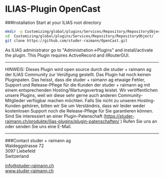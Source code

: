 # ILIAS-Plugin OpenCast



###Installation
Start at your ILIAS root directory
```bash
mkdir -p Customizing/global/plugins/Services/Repository/RepositoryObject/ 
cd  Customizing/global/plugins/Services/Repository/RepositoryObject/ 
git clone https://github.com/studer-raimann/OpenCast.git  
```
As ILIAS administrator go to "Administration->Plugins" and install/activate the plugin.
This Plugin requires ActiveRecord and ilRouterGUI.

***
HINWEIS: Dieses Plugin wird open source durch die studer + raimann ag der ILIAS Community zur Verüfgung gestellt. Das Plugin hat noch keinen Pluginpaten. Das heisst, dass die studer + raimann ag etwaige Fehler, Support und Release-Pflege für die Kunden der studer + raimann ag mit einem entsprechenden Hosting/Wartungsvertrag leistet. Wir veröffentlichen unsere Plugins, weil wir diese sehr gerne auch anderen Community-Mitglieder verfügbar machen möchten. Falls Sie nicht zu unseren Hosting-Kunden gehören, bitten wir Sie um Verständnis, dass wir leider weder kostenlosen Support noch die Release-Pflege für Sie garantieren können.
Sind Sie interessiert an einer Plugin-Patenschaft (https://studer-raimann.ch/produkte/ilias-plugins/plugin-patenschaften/ ) Rufen Sie uns an oder senden Sie uns eine E-Mail.
***

###Contact
studer + raimann ag  
Waldeggstrasse 72  
3097 Liebefeld  
Switzerland 

info@studer-raimann.ch  
www.studer-raimann.ch  

